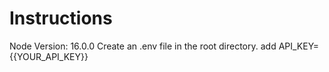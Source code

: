 # Instructions
Node Version: 16.0.0
Create an .env file in the root directory. add API_KEY={{YOUR_API_KEY}}